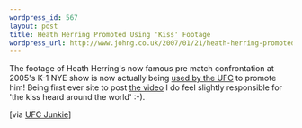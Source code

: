 ```yaml
--- 
wordpress_id: 567
layout: post
title: Heath Herring Promoted Using 'Kiss' Footage
wordpress_url: http://www.johng.co.uk/2007/01/21/heath-herring-promoted-using-kiss-footage/
---
```

The footage of Heath Herring's now famous pre match confrontation at 2005's K-1 NYE show is now actually being <a href="http://www.ufc.com/index.cfm?fa=MultiMedia.Detail&gid=4228">used by the UFC</a> to promote him! Being first ever site to post <a href="http://www.johng.co.uk/2005/12/31/k-1-video-heath-herring-vs-yoshihiro-nakao/">the video</a> I do feel slightly responsible for 'the kiss heard around the world' :-).

[via <a href="http://ufcjunkie.com/2007/01/20/watch-heath-herrings-tough-love-on-ufccom/">UFC Junkie</a>]
